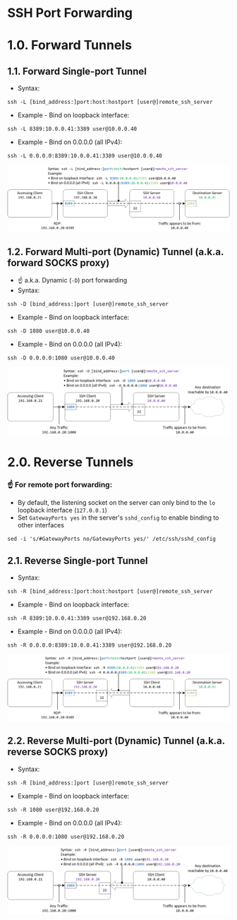 # SSH Port Forwarding
# 1.0. Forward Tunnels
## 1.1. Forward Single-port Tunnel
- Syntax:
```console
ssh -L [bind_address:]port:host:hostport [user@]remote_ssh_server
```
- Example - Bind on loopback interface:
```console
ssh -L 8389:10.0.0.41:3389 user@10.0.0.40
```
- Example - Bind on 0.0.0.0 (all IPv4):
```console
ssh -L 0.0.0.0:8389:10.0.0.41:3389 user@10.0.0.40
```
![image](images/ssh-forward-tunnel-single-port.png)
## 1.2. Forward Multi-port (Dynamic) Tunnel (a.k.a. forward SOCKS proxy)
- ☝️ a.k.a. Dynamic (`-D`) port forwarding
- Syntax:
```console
ssh -D [bind_address:]port [user@]remote_ssh_server
```
- Example - Bind on loopback interface:
```console
ssh -D 1080 user@10.0.0.40
```
- Example - Bind on 0.0.0.0 (all IPv4):
```console
ssh -D 0.0.0.0:1080 user@10.0.0.40
```
![image](images/ssh-forward-tunnel-dynamic-port.png)
# 2.0. Reverse Tunnels
### ☝️ For remote port forwarding:
- By default, the listening socket on the server can only bind to the `lo` loopback interface (`127.0.0.1`)
- Set `GatewayPorts yes` in the server's `sshd_config` to enable binding to other interfaces
```console
sed -i 's/#GatewayPorts no/GatewayPorts yes/' /etc/ssh/sshd_config
```
## 2.1. Reverse Single-port Tunnel
- Syntax:
```console
ssh -R [bind_address:]port:host:hostport [user@]remote_ssh_server
```
- Example - Bind on loopback interface:
```console
ssh -R 8389:10.0.0.41:3389 user@192.168.0.20
```
- Example - Bind on 0.0.0.0 (all IPv4):
```console
ssh -R 0.0.0.0:8389:10.0.0.41:3389 user@192.168.0.20
```
![image](images/ssh-reverse-tunnel-single-port.png)
## 2.2. Reverse Multi-port (Dynamic) Tunnel (a.k.a. reverse SOCKS proxy)
- Syntax:
```console
ssh -R [bind_address:]port [user@]remote_ssh_server
```
- Example - Bind on loopback interface:
```console
ssh -R 1080 user@192.168.0.20
```
- Example - Bind on 0.0.0.0 (all IPv4):
```console
ssh -R 0.0.0.0:1080 user@192.168.0.20
```
![image](images/ssh-reverse-tunnel-dynamic-port.png)
